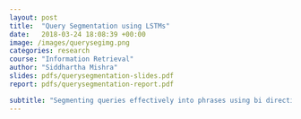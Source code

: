 ```yaml
---
layout: post
title:  "Query Segmentation using LSTMs"
date:   2018-03-24 18:08:39 +00:00
image: /images/querysegimg.png
categories: research 
course: "Information Retrieval"
author: "Siddhartha Mishra"
slides: pdfs/querysegmentation-slides.pdf
report: pdfs/querysegmentation-report.pdf

subtitle: "Segmenting queries effectively into phrases using bi directional LSTMs"
---
```



